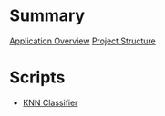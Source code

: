 # Summary
[Application Overview](./chapters/applicationOverview.md)
[Project Structure](./chapters/projectStructure.md)

# Scripts
- [KNN Classifier](./chapters/knn-classifier.md)
<!-- - [Main Activity]()
- [Router]()

# Interfaces
- [Cell Click Listener]()

# Models
- [DBHelper]()
- [Prefs]()
- [RowData]()
- [Session]()

# Views
- [Data Form Dialog]()
- [Data Fragment]()
- [Home Fragment]()
- [Recycler View Adapter]()
- [Scan Router Fragment]()
- [Session Fragment]() -->
